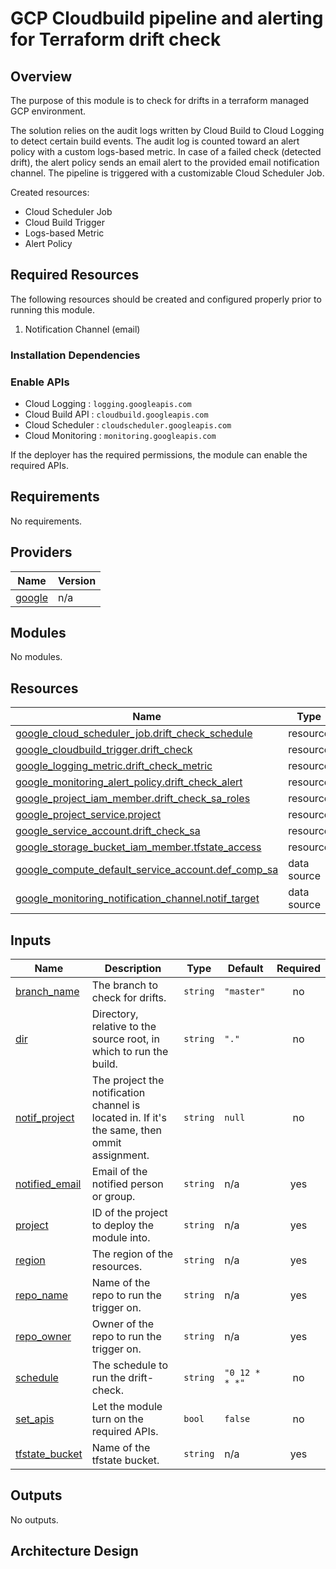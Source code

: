 # GCP Cloudbuild pipeline and alerting for Terraform drift check

## Overview

The purpose of this module is to check for drifts in a terraform managed GCP environment.

The solution relies on the audit logs written by Cloud Build to Cloud Logging to detect certain build events. The audit log is counted toward an alert policy with a custom logs-based metric. In case of a failed check (detected drift), the alert policy sends an email alert to the provided email notification channel. The pipeline is triggered with a customizable Cloud Scheduler Job.
  
Created resources:
* Cloud Scheduler Job
* Cloud Build Trigger
* Logs-based Metric
* Alert Policy

## Required Resources

The following resources should be created and configured properly prior to running this module.

1. Notification Channel (email)

### Installation Dependencies

### Enable APIs

* Cloud Logging : `logging.googleapis.com`
* Cloud Build API : `cloudbuild.googleapis.com`
* Cloud Scheduler : `cloudscheduler.googleapis.com`
* Cloud Monitoring : `monitoring.googleapis.com`

If the deployer has the required permissions, the module can enable the required APIs.

<!-- BEGINNING OF PRE-COMMIT-TERRAFORM DOCS HOOK -->
## Requirements

No requirements.

## Providers

| Name | Version |
|------|---------|
| <a name="provider_google"></a> [google](#provider\_google) | n/a |

## Modules

No modules.

## Resources

| Name | Type |
|------|------|
| [google_cloud_scheduler_job.drift_check_schedule](https://registry.terraform.io/providers/hashicorp/google/latest/docs/resources/cloud_scheduler_job) | resource |
| [google_cloudbuild_trigger.drift_check](https://registry.terraform.io/providers/hashicorp/google/latest/docs/resources/cloudbuild_trigger) | resource |
| [google_logging_metric.drift_check_metric](https://registry.terraform.io/providers/hashicorp/google/latest/docs/resources/logging_metric) | resource |
| [google_monitoring_alert_policy.drift_check_alert](https://registry.terraform.io/providers/hashicorp/google/latest/docs/resources/monitoring_alert_policy) | resource |
| [google_project_iam_member.drift_check_sa_roles](https://registry.terraform.io/providers/hashicorp/google/latest/docs/resources/project_iam_member) | resource |
| [google_project_service.project](https://registry.terraform.io/providers/hashicorp/google/latest/docs/resources/project_service) | resource |
| [google_service_account.drift_check_sa](https://registry.terraform.io/providers/hashicorp/google/latest/docs/resources/service_account) | resource |
| [google_storage_bucket_iam_member.tfstate_access](https://registry.terraform.io/providers/hashicorp/google/latest/docs/resources/storage_bucket_iam_member) | resource |
| [google_compute_default_service_account.def_comp_sa](https://registry.terraform.io/providers/hashicorp/google/latest/docs/data-sources/compute_default_service_account) | data source |
| [google_monitoring_notification_channel.notif_target](https://registry.terraform.io/providers/hashicorp/google/latest/docs/data-sources/monitoring_notification_channel) | data source |

## Inputs

| Name | Description | Type | Default | Required |
|------|-------------|------|---------|:--------:|
| <a name="input_branch_name"></a> [branch\_name](#input\_branch\_name) | The branch to check for drifts. | `string` | `"master"` | no |
| <a name="input_dir"></a> [dir](#input\_dir) | Directory, relative to the source root, in which to run the build. | `string` | `"."` | no |
| <a name="input_notif_project"></a> [notif\_project](#input\_notif\_project) | The project the notification channel is located in. If it's the same, then ommit assignment. | `string` | `null` | no |
| <a name="input_notified_email"></a> [notified\_email](#input\_notified\_email) | Email of the notified person or group. | `string` | n/a | yes |
| <a name="input_project"></a> [project](#input\_project) | ID of the project to deploy the module into. | `string` | n/a | yes |
| <a name="input_region"></a> [region](#input\_region) | The region of the resources. | `string` | n/a | yes |
| <a name="input_repo_name"></a> [repo\_name](#input\_repo\_name) | Name of the repo to run the trigger on. | `string` | n/a | yes |
| <a name="input_repo_owner"></a> [repo\_owner](#input\_repo\_owner) | Owner of the repo to run the trigger on. | `string` | n/a | yes |
| <a name="input_schedule"></a> [schedule](#input\_schedule) | The schedule to run the drift-check. | `string` | `"0 12 * * *"` | no |
| <a name="input_set_apis"></a> [set\_apis](#input\_set\_apis) | Let the module turn on the required APIs. | `bool` | `false` | no |
| <a name="input_tfstate_bucket"></a> [tfstate\_bucket](#input\_tfstate\_bucket) | Name of the tfstate bucket. | `string` | n/a | yes |

## Outputs

No outputs.
<!-- END OF PRE-COMMIT-TERRAFORM DOCS HOOK -->

## Architecture Design


